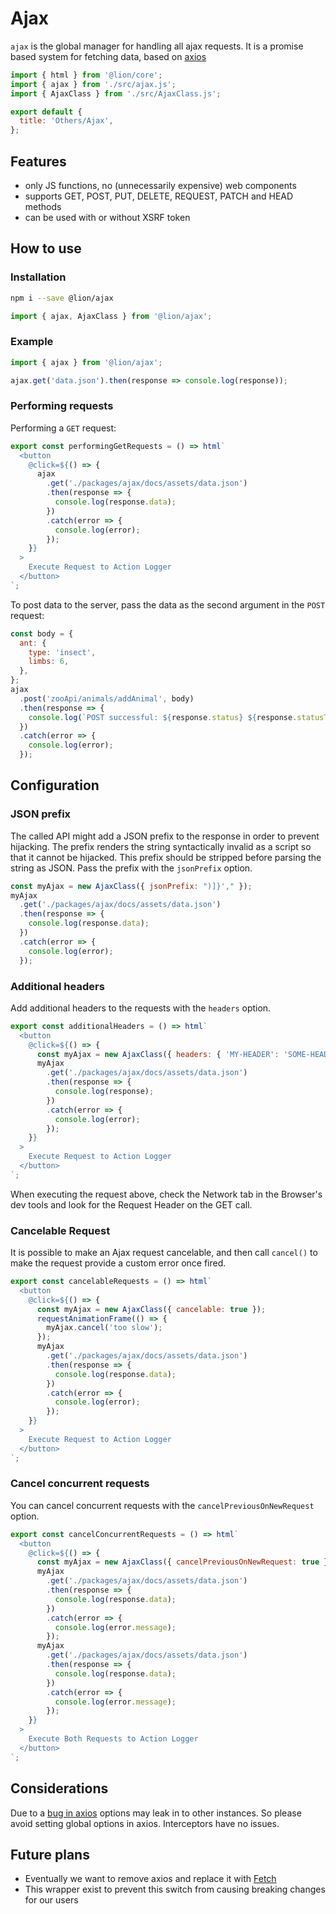 # Ajax

`ajax` is the global manager for handling all ajax requests.
It is a promise based system for fetching data, based on [axios](https://github.com/axios/axios)

```js script
import { html } from '@lion/core';
import { ajax } from './src/ajax.js';
import { AjaxClass } from './src/AjaxClass.js';

export default {
  title: 'Others/Ajax',
};
```

## Features

- only JS functions, no (unnecessarily expensive) web components
- supports GET, POST, PUT, DELETE, REQUEST, PATCH and HEAD methods
- can be used with or without XSRF token

## How to use

### Installation

```bash
npm i --save @lion/ajax
```

```js
import { ajax, AjaxClass } from '@lion/ajax';
```

### Example

```js
import { ajax } from '@lion/ajax';

ajax.get('data.json').then(response => console.log(response));
```

### Performing requests

Performing a `GET` request:

```js preview-story
export const performingGetRequests = () => html`
  <button
    @click=${() => {
      ajax
        .get('./packages/ajax/docs/assets/data.json')
        .then(response => {
          console.log(response.data);
        })
        .catch(error => {
          console.log(error);
        });
    }}
  >
    Execute Request to Action Logger
  </button>
`;
```

To post data to the server, pass the data as the second argument in the `POST` request:

```js
const body = {
  ant: {
    type: 'insect',
    limbs: 6,
  },
};
ajax
  .post('zooApi/animals/addAnimal', body)
  .then(response => {
    console.log(`POST successful: ${response.status} ${response.statusText}`);
  })
  .catch(error => {
    console.log(error);
  });
```

## Configuration

### JSON prefix

The called API might add a JSON prefix to the response in order to prevent hijacking.
The prefix renders the string syntactically invalid as a script so that it cannot be hijacked.
This prefix should be stripped before parsing the string as JSON.
Pass the prefix with the `jsonPrefix` option.

```js
const myAjax = new AjaxClass({ jsonPrefix: ")]}'," });
myAjax
  .get('./packages/ajax/docs/assets/data.json')
  .then(response => {
    console.log(response.data);
  })
  .catch(error => {
    console.log(error);
  });
```

### Additional headers

Add additional headers to the requests with the `headers` option.

```js preview-story
export const additionalHeaders = () => html`
  <button
    @click=${() => {
      const myAjax = new AjaxClass({ headers: { 'MY-HEADER': 'SOME-HEADER-VALUE' } });
      myAjax
        .get('./packages/ajax/docs/assets/data.json')
        .then(response => {
          console.log(response);
        })
        .catch(error => {
          console.log(error);
        });
    }}
  >
    Execute Request to Action Logger
  </button>
`;
```

When executing the request above, check the Network tab in the Browser's dev tools and look for the Request Header on the GET call.

### Cancelable Request

It is possible to make an Ajax request cancelable, and then call `cancel()` to make the request provide a custom error once fired.

```js preview-story
export const cancelableRequests = () => html`
  <button
    @click=${() => {
      const myAjax = new AjaxClass({ cancelable: true });
      requestAnimationFrame(() => {
        myAjax.cancel('too slow');
      });
      myAjax
        .get('./packages/ajax/docs/assets/data.json')
        .then(response => {
          console.log(response.data);
        })
        .catch(error => {
          console.log(error);
        });
    }}
  >
    Execute Request to Action Logger
  </button>
`;
```

### Cancel concurrent requests

You can cancel concurrent requests with the `cancelPreviousOnNewRequest` option.

```js preview-story
export const cancelConcurrentRequests = () => html`
  <button
    @click=${() => {
      const myAjax = new AjaxClass({ cancelPreviousOnNewRequest: true });
      myAjax
        .get('./packages/ajax/docs/assets/data.json')
        .then(response => {
          console.log(response.data);
        })
        .catch(error => {
          console.log(error.message);
        });
      myAjax
        .get('./packages/ajax/docs/assets/data.json')
        .then(response => {
          console.log(response.data);
        })
        .catch(error => {
          console.log(error.message);
        });
    }}
  >
    Execute Both Requests to Action Logger
  </button>
`;
```

## Considerations

Due to a [bug in axios](https://github.com/axios/axios/issues/385) options may leak in to other instances.
So please avoid setting global options in axios. Interceptors have no issues.

## Future plans

- Eventually we want to remove axios and replace it with [Fetch](https://developer.mozilla.org/en-US/docs/Web/API/Fetch_API)
- This wrapper exist to prevent this switch from causing breaking changes for our users
